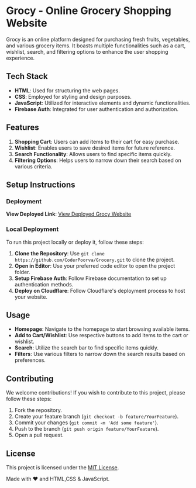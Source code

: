 # Grocy - Online Grocery Shopping Website

Grocy is an online platform designed for purchasing fresh fruits, vegetables, and various grocery items. It boasts multiple functionalities such as a cart, wishlist, search, and filtering options to enhance the user shopping experience.

## Tech Stack

- **HTML**: Used for structuring the web pages.
- **CSS**: Employed for styling and design purposes.
- **JavaScript**: Utilized for interactive elements and dynamic functionalities.
- **Firebase Auth**: Integrated for user authentication and authorization.

## Features

1. **Shopping Cart**: Users can add items to their cart for easy purchase.
2. **Wishlist**: Enables users to save desired items for future reference.
3. **Search Functionality**: Allows users to find specific items quickly.
4. **Filtering Options**: Helps users to narrow down their search based on various criteria.

## Setup Instructions

### Deployment

**View Deployed Link**: [View Deployed Grocy Website](https://grocery-poorva.pages.dev/)

### Local Deployment

To run this project locally or deploy it, follow these steps:

1. **Clone the Repository**: Use `git clone https://github.com/CoderPoorva/Grocery.git` to clone the project.
2. **Open in Editor**: Use your preferred code editor to open the project folder.
3. **Setup Firebase Auth**: Follow Firebase documentation to set up authentication methods.
4. **Deploy on Cloudflare**: Follow Cloudflare's deployment process to host your website.

## Usage

- **Homepage**: Navigate to the homepage to start browsing available items.
- **Add to Cart/Wishlist**: Use respective buttons to add items to the cart or wishlist.
- **Search**: Utilize the search bar to find specific items quickly.
- **Filters**: Use various filters to narrow down the search results based on preferences.

## Contributing

We welcome contributions! If you wish to contribute to this project, please follow these steps:

1. Fork the repository.
2. Create your feature branch (`git checkout -b feature/YourFeature`).
3. Commit your changes (`git commit -m 'Add some feature'`).
4. Push to the branch (`git push origin feature/YourFeature`).
5. Open a pull request.

## License

This project is licensed under the [MIT License](LICENSE).

Made with ❤️ and HTML,CSS & JavaScript.